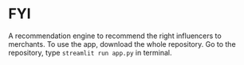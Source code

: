# FYI
A recommendation engine to recommend the right influencers to merchants.  To use the app, download the whole repository. Go to the repository, type ```streamlit run app.py``` in terminal.
